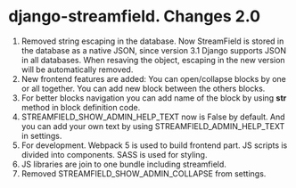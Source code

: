 # django-streamfield. Changes 2.0
1. Removed string escaping in the database. Now StreamField is stored in the database as a native JSON, since version 3.1 Django supports JSON in all databases. When resaving the object, escaping in the new version will be automatically removed.
2. New frontend features are added: You can open/collapse blocks by one or all together. You can add new block between the others blocks.
3. For better blocks navigation you can add name of the block by using __str__ method in block definition code.
4. STREAMFIELD_SHOW_ADMIN_HELP_TEXT now is False by default. And you can add your own text by using STREAMFIELD_ADMIN_HELP_TEXT in settings.
5. For development. Webpack 5 is used to build frontend part. JS scripts is divided into components. SASS is used for styling. 
6. JS libraries are join to one bundle including streamfield.
7. Removed STREAMFIELD_SHOW_ADMIN_COLLAPSE from settings.
